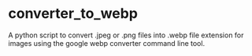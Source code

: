 # converter_to_webp
A python script to convert .jpeg or .png files into .webp file extension for images using the google webp converter command line tool.
